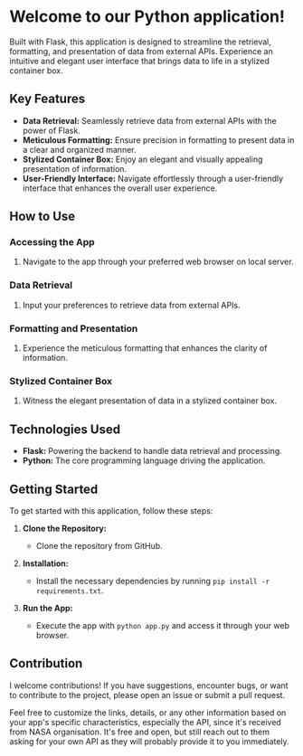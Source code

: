 # Welcome to our Python application!

Built with Flask, this application is designed to streamline the retrieval, formatting, and presentation of data from external APIs. Experience an intuitive and elegant user interface that brings data to life in a stylized container box.

## Key Features

- **Data Retrieval:** Seamlessly retrieve data from external APIs with the power of Flask.
- **Meticulous Formatting:** Ensure precision in formatting to present data in a clear and organized manner.
- **Stylized Container Box:** Enjoy an elegant and visually appealing presentation of information.
- **User-Friendly Interface:** Navigate effortlessly through a user-friendly interface that enhances the overall user experience.

## How to Use

### Accessing the App

1. Navigate to the app through your preferred web browser on local server.

### Data Retrieval

1. Input your preferences to retrieve data from external APIs.

### Formatting and Presentation

1. Experience the meticulous formatting that enhances the clarity of information.

### Stylized Container Box

1. Witness the elegant presentation of data in a stylized container box.

## Technologies Used

- **Flask:** Powering the backend to handle data retrieval and processing.
- **Python:** The core programming language driving the application.

## Getting Started

To get started with this application, follow these steps:

1. **Clone the Repository:**
   - Clone the repository from GitHub.

2. **Installation:**
   - Install the necessary dependencies by running `pip install -r requirements.txt`.

3. **Run the App:**
   - Execute the app with `python app.py` and access it through your web browser.

## Contribution

I welcome contributions! If you have suggestions, encounter bugs, or want to contribute to the project, please open an issue or submit a pull request.

Feel free to customize the links, details, or any other information based on your app's specific characteristics, especially the API, since it's received from NASA organisation. It's free and open, but still reach out to them asking for your own API as they will probably provide it to you immediately.
